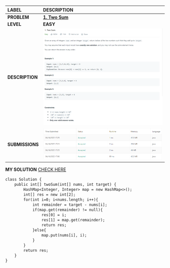 | LABEL | DESCRIPTION |
| :---        |    :---   |
| **PROBLEM** | **[1. Two Sum](https://leetcode.com/problems/two-sum)** |
| **LEVEL** | **EASY** |
| **DESCRIPTION** | ![Problem Description](./assets/problem.png) |
| **SUBMISSIONS** | ![Submission Details](./assets/submission.png) |

**MY SOLUTION** [CHECK HERE](https://leetcode.com/submissions/detail/681418998/)
```
class Solution {
    public int[] twoSum(int[] nums, int target) {
        HashMap<Integer, Integer> map = new HashMap<>();
        int[] res = new int[2];
        for(int i=0; i<nums.length; i++){
            int remainder = target - nums[i];
            if(map.get(remainder) != null){
                res[0] = i;
                res[1] = map.get(remainder);
                return res;
            }else{
                map.put(nums[i], i);
            }
        }
        return res;
    }
}
```

